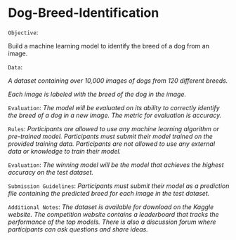 # Dog-Breed-Identification


`Objective`:

Build a machine learning model to identify the breed of a dog from an image.


`Data`:

*A dataset containing over 10,000 images of dogs from 120 different breeds.*

*Each image is labeled with the breed of the dog in the image.*

`Evaluation`:
*The model will be evaluated on its ability to correctly identify the breed of a dog in a new image.*
*The metric for evaluation is accuracy.*

`Rules`:
*Participants are allowed to use any machine learning algorithm or pre-trained model.*
*Participants must submit their model trained on the provided training data.*
*Participants are not allowed to use any external data or knowledge to train their model.*

`Evaluation`:
*The winning model will be the model that achieves the highest accuracy on the test dataset.*

`Submission Guidelines`:
*Participants must submit their model as a prediction file containing the predicted breed for each image in the test dataset.*

`Additional Notes`:
*The dataset is available for download on the Kaggle website.*
*The competition website contains a leaderboard that tracks the performance of the top models.*
*There is also a discussion forum where participants can ask questions and share ideas.*
